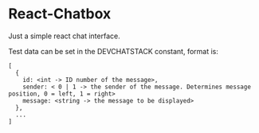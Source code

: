 # React-Chatbox
Just a simple react chat interface.

Test data can be set in the DEVCHATSTACK constant, format is:
```
[
  {
    id: <int -> ID number of the message>,
    sender: < 0 | 1 -> the sender of the message. Determines message position, 0 = left, 1 = right>
    message: <string -> the message to be displayed>
  },
  ...
]
```
